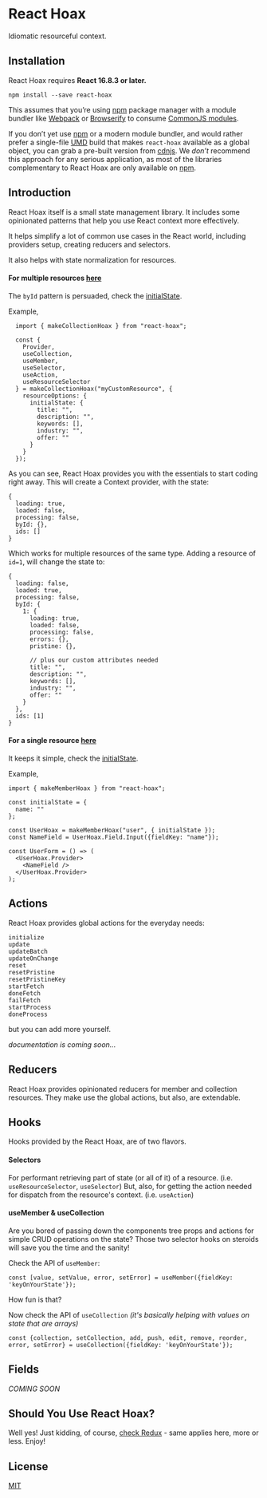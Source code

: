 # React Hoax

Idiomatic resourceful context.

## Installation

React Hoax requires **React 16.8.3 or later.**

```
npm install --save react-hoax
```

This assumes that you’re using [npm](http://npmjs.com/) package manager with a module bundler like [Webpack](https://webpack.js.org/) or [Browserify](http://browserify.org/) to consume [CommonJS modules](https://webpack.js.org/api/module-methods/#commonjs).

If you don’t yet use [npm](http://npmjs.com/) or a modern module bundler, and would rather prefer a single-file [UMD](https://github.com/umdjs/umd) build that makes `react-hoax` available as a global object, you can grab a pre-built version from [cdnjs](https://cdnjs.com/libraries/react-hoax). We _don’t_ recommend this approach for any serious application, as most of the libraries complementary to React Hoax are only available on [npm](http://npmjs.com/).

## Introduction

React Hoax itself is a small state management library. It includes some opinionated patterns that help you use React context more effectively.

It helps simplify a lot of common use cases in the React world, including providers setup, creating reducers and selectors.

It also helps with state normalization for resources.

#### For multiple resources [here](https://novykh.github.io/react-hoax/collectionHoax.html)

The `byId` pattern is persuaded, check the [initialState](https://novykh.github.io/react-hoax/collectionHoax.html#.initialState).

Example,

```
  import { makeCollectionHoax } from "react-hoax";

  const {
    Provider,
    useCollection,
    useMember,
    useSelector,
    useAction,
    useResourceSelector
  } = makeCollectionHoax("myCustomResource", {
    resourceOptions: {
      initialState: {
        title: "",
        description: "",
        keywords: [],
        industry: "",
        offer: ""
      }
    }
  });
```

As you can see, React Hoax provides you with the essentials to start coding right away.
This will create a Context provider, with the state:

```
{
  loading: true,
  loaded: false,
  processing: false,
  byId: {},
  ids: []
}
```

Which works for multiple resources of the same type.
Adding a resource of `id=1`, will change the state to:

```
{
  loading: false,
  loaded: true,
  processing: false,
  byId: {
    1: {
      loading: true,
      loaded: false,
      processing: false,
      errors: {},
      pristine: {},

      // plus our custom attributes needed
      title: "",
      description: "",
      keywords: [],
      industry: "",
      offer: ""
    }
  },
  ids: [1]
}
```

#### For a single resource [here](file:///Users/johnnyklironomos/Projects/react-hoax/docs/memberHoax.html)

It keeps it simple, check the [initialState](https://novykh.github.io/react-hoax/memberHoax.html#.initialState).

Example,

```
import { makeMemberHoax } from "react-hoax";

const initialState = {
  name: ""
};

const UserHoax = makeMemberHoax("user", { initialState });
const NameField = UserHoax.Field.Input({fieldKey: "name"});

const UserForm = () => (
  <UserHoax.Provider>
    <NameField />
  </UserHoax.Provider>
);
```

## Actions

React Hoax provides global actions for the everyday needs:

```
initialize
update
updateBatch
updateOnChange
reset
resetPristine
resetPristineKey
startFetch
doneFetch
failFetch
startProcess
doneProcess
```

but you can add more yourself.

_documentation is coming soon..._

## Reducers

React Hoax provides opinionated reducers for member and collection resources.
They make use the global actions, but also, are extendable.

## Hooks

Hooks provided by the React Hoax, are of two flavors.

#### Selectors

For performant retrieving part of state (or all of it) of a resource. (i.e. `useResourceSelector`, `useSelector`)
But, also, for getting the action needed for dispatch from the resource's context. (i.e. `useAction`)

#### useMember & useCollection

Are you bored of passing down the components tree props and actions for simple CRUD operations on the state?
Those two selector hooks on steroids will save you the time and the sanity!

Check the API of `useMember`:

```
const [value, setValue, error, setError] = useMember({fieldKey: 'keyOnYourState'});
```

How fun is that?

Now check the API of `useCollection` _(it's basically helping with values on state that are arrays)_

```
const {collection, setCollection, add, push, edit, remove, reorder, error, setError} = useCollection({fieldKey: 'keyOnYourState'});
```

## Fields

_COMING SOON_

## Should You Use React Hoax?

Well yes! Just kidding, of course, [check Redux](https://redux.js.org/introduction/getting-started#should-you-use-redux) - same applies here, more or less.
Enjoy!

## License

[MIT](LICENSE.md)
